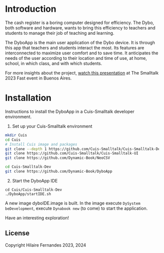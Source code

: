 # Introduction

The cash register is a boring computer designed for efficiency. The
Dybo, both software and hardware, wants to bring this efficiency
to teachers and students to manage their job of teaching and learning.

The DyboApp is the main user application of the Dybo
device. It is through this app that teachers and students interact the
most. Its features are interconnected to maximize user comfort and to
save time. It anticipates the needs of the user according to their
location and time of use, at home, school, in which class, and with
which students.

For more insights about the project, [watch this
presentation](https://youtu.be/DBjJrAZSEHs?si=y1hHnFLp9mI_8yN9) at The
Smalltalk 2023 Fast event in Buenos Aires.

# Installation

Instructions to install the DyboApp in a Cuis-Smalltalk developer
environment.

1. Set up your Cuis-Smalltalk environment
```bash
mkdir Cuis
cd Cuis
# Install Cuis image and packages
git clone --depth 1 https://github.com/Cuis-Smalltalk/Cuis-Smalltalk-Dev
git clone https://github.com/Cuis-Smalltalk/Cuis-Smalltalk-UI
git clone https://github.com/Dynamic-Book/NeoCSV

cd Cuis-Smalltalk-Dev
git clone https://github.com/Dynamic-Book/DyboApp
```

2. Start the DyboApp IDE
```
cd Cuis/Cuis-Smalltalk-Dev
./DyboApp/startIDE.sh
```
A new image dyboIDE.image is built. In the image execute
`DySystem beDevelopment`, execute `Dynabook new` (to come) to start the
application.

Have an interesting exploration!

## License

Copyright Hilaire Fernandes 2023, 2024
